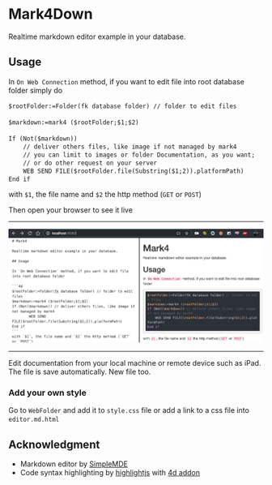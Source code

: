 ﻿# Mark4Down

Realtime markdown editor example in your database.

## Usage

In `On Web Connection` method, if you want to edit file into root database folder simply do

```4d
$rootFolder:=Folder(fk database folder) // folder to edit files

$markdown:=mark4 ($rootFolder;$1;$2)

If (Not($markdown))
	// deliver others files, like image if not managed by mark4
	// you can limit to images or folder Documentation, as you want;
	// or do other request on your server
	WEB SEND FILE($rootFolder.file(Substring($1;2)).platformPath)
End if
```

with `$1`, the file name and `$2` the http method (`GET` or `POST`)

Then open your browser to see it live

---

![preview](Documentation/preview.png)

---

Edit documentation from your local machine or remote device such as iPad. The file is save automatically. New file too.

### Add your own style

Go to `WebFolder` and add it to `style.css` file or add a link to a css file into `editor.md.html`

## Acknowledgment

- Markdown editor by [SimpleMDE](https://github.com/sparksuite/simplemde-markdown-editor)
- Code syntax highlighting by [highlightjs](https://highlightjs.org/) with [4d addon](https://github.com/highlightjs/highlightjs-4d)
